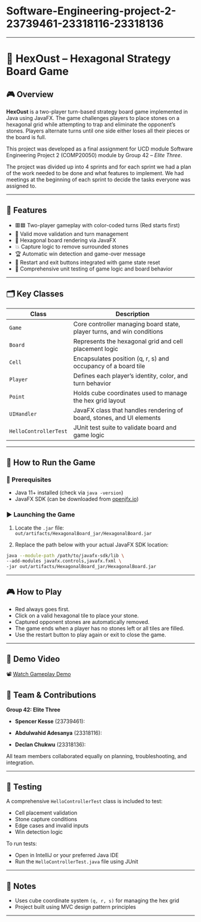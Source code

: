 # Software-Engineering-project-2-23739461-23318116-23318136

---
# 🧩 HexOust – Hexagonal Strategy Board Game

## 🎮 Overview

**HexOust** is a two-player turn-based strategy board game implemented in Java using JavaFX. The game challenges players to place stones on a hexagonal grid while attempting to trap and eliminate the opponent’s stones. Players alternate turns until one side either loses all their pieces or the board is full.

This project was developed as a final assignment for UCD module Software Engineering Project 2 (COMP20050) module by Group 42 – *Elite Three*.

The project was divided up into 4 sprints and for each sprint we had a plan of the work needed to be done and what features to implement. We had meetings at the beginning of each sprint to decide the tasks everyone was assigned to.

---
## 🔧 Features

- 🟥🟦 Two-player gameplay with color-coded turns (Red starts first)
- 🧠 Valid move validation and turn management
- 🧱 Hexagonal board rendering via JavaFX
- 💥 Capture logic to remove surrounded stones
- 🏆 Automatic win detection and game-over message
- 🔄 Restart and exit buttons integrated with game state reset
- 🧪 Comprehensive unit testing of game logic and board behavior

---

## 🗂️ Key Classes

| Class                         | Description                                                            |
|-------------------------------|------------------------------------------------------------------------|
| `Game`                        | Core controller managing board state, player turns, and win conditions |
| `Board`                       | Represents the hexagonal grid and cell placement logic                 |
| `Cell`                        | Encapsulates position (q, r, s) and occupancy of a board tile          |
| `Player`                      | Defines each player’s identity, color, and turn behavior               |
| `Point`                       | Holds cube coordinates used to manage the hex grid layout              |
| `UIHandler`                   | JavaFX class that handles rendering of board, stones, and UI elements  |
| `HelloControllerTest`         | JUnit test suite to validate board and game logic                      |

---

## 🚀 How to Run the Game

### 🧰 Prerequisites

- Java 11+ installed (check via `java -version`)
- JavaFX SDK (can be downloaded from [openjfx.io](https://openjfx.io/))

### ▶️ Launching the Game

1. Locate the `.jar` file:  
   `out/artifacts/HexagonalBoard_jar/HexagonalBoard.jar`

2. Replace the path below with your actual JavaFX SDK location:

```bash
java --module-path /path/to/javafx-sdk/lib \
--add-modules javafx.controls,javafx.fxml \
-jar out/artifacts/HexagonalBoard_jar/HexagonalBoard.jar
````

---

## 🎮 How to Play

* Red always goes first.
* Click on a valid hexagonal tile to place your stone.
* Captured opponent stones are automatically removed.
* The game ends when a player has no stones left or all tiles are filled.
* Use the restart button to play again or exit to close the game.

---

## 🎥 Demo Video
📽️ [Watch Gameplay Demo](https://github.com/user-attachments/assets/e23ee93e-8697-4e27-8d5a-38a0c18d18b5)

## 👥 Team & Contributions

**Group 42: Elite Three**

* **Spencer Kesse** (23739461):

* **Abdulwahid Adesanya** (23318116):

* **Declan Chukwu** (23318136):

All team members collaborated equally on planning, troubleshooting, and integration.

---

## 🧪 Testing

A comprehensive `HelloControllerTest` class is included to test:

* Cell placement validation
* Stone capture conditions
* Edge cases and invalid inputs
* Win detection logic

To run tests:

* Open in IntelliJ or your preferred Java IDE
* Run the `HelloControllerTest.java` file using JUnit

---

## 📌 Notes
* Uses cube coordinate system `(q, r, s)` for managing the hex grid
* Project built using MVC design pattern principles
---


